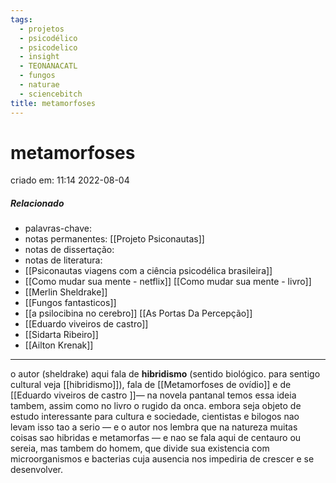```yaml
---
tags:
  - projetos
  - psicodélico
  - psicodelico
  - insight
  - TEONANACATL
  - fungos
  - naturae
  - sciencebitch
title: metamorfoses
---
```

# metamorfoses
criado em: 11:14 2022-08-04

##### Relacionado
- palavras-chave: 
- notas permanentes: [[Projeto Psiconautas]] 
- notas de dissertação:
- notas de literatura: 
- [[Psiconautas viagens com a ciência psicodélica brasileira]] 
- [[Como mudar sua mente - netflix]] [[Como mudar sua mente - livro]] 
- [[Merlin Sheldrake]] 
- [[Fungos fantasticos]] 
- [[a psilocibina no cerebro]] 
[[As Portas Da Percepção]]
- [[Eduardo viveiros de castro]]
- [[Sidarta Ribeiro]]
- [[Ailton Krenak]]
---
o autor (sheldrake) aqui fala de **hibridismo** (sentido biológico. para sentigo cultural veja [[hibridismo]]), fala de [[Metamorfoses de ovídio]] e de [[Eduardo viveiros de castro ]]— na novela pantanal temos essa ideia tambem, assim como no livro o rugido da onca. embora seja objeto de estudo interessante para cultura e sociedade, cientistas e bilogos nao levam isso tao a serio — e o autor nos lembra que na natureza muitas coisas sao hibridas e metamorfas — e nao se fala aqui de centauro ou sereia, mas tambem do homem, que divide sua existencia com microorganismos e bacterias cuja ausencia nos impediria de crescer e se desenvolver. 